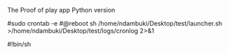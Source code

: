 
The Proof of play app Python version

#sudo crontab -e
#@reboot sh /home/ndambuki/Desktop/test/launcher.sh >/home/ndambuki/Desktop/test/logs/cronlog 2>&1

#!bin/sh

